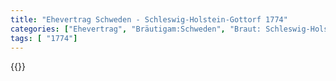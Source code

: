 ```yaml
---
title: "Ehevertrag Schweden - Schleswig-Holstein-Gottorf 1774"
categories: ["Ehevertrag", "Bräutigam:Schweden", "Braut: Schleswig-Holstein-Gottorf", "Eheschließung vollzogen?:Ja", "verschiedenkonfessionelle Ehe?:Nein", "Dynastie Bräutigam:Oldenburg (Gottorf)", "Akteur Bräutigam:Oldenburg (Gottorf)", "Akteur Braut:Oldenburg (Gottorf)", "Textbezug?:nein", "Ständisch?:nein", "Ratifikation?:ja", "Sonstiges?:nein", "Bräutigam:Schweden", "Braut: Schleswig-Holstein-Gottorf"]
tags: [ "1774"]
---
```

<!--more-->
{{<v113>}}